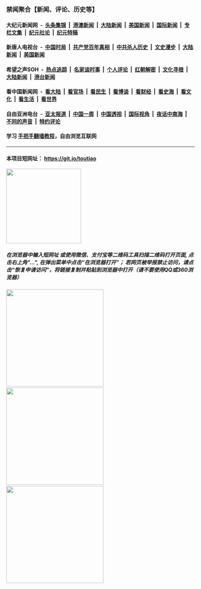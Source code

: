 ### 禁闻聚合【新闻、评论、历史等】

#### 大纪元新闻网 &nbsp;-&nbsp; [头条集锦](indexes/E头条集锦.md?t=02131011) &nbsp;|&nbsp; [港澳新闻](indexes/E港澳新闻.md?t=02131011)  &nbsp;|&nbsp; [大陆新闻](indexes/E大陆新闻.md?t=02131011) &nbsp;|&nbsp; [美国新闻](indexes/E美国新闻.md?t=02131011) &nbsp;|&nbsp; [国际新闻](indexes/E国际新闻.md?t=02131011) &nbsp;|&nbsp; [专栏文集](indexes/E专栏文集.md?t=02131011) &nbsp;|&nbsp; [纪元社论](indexes/E纪元社论.md?t=02131011) &nbsp;|&nbsp; [纪元特稿](indexes/E纪元特稿.md?t=02131011) 

#### 新唐人电视台 &nbsp;-&nbsp; [中国时局](indexes/N中国时局.md?t=02131011) &nbsp;|&nbsp; [共产党百年真相](indexes/N共产党百年真相.md?t=02131011) &nbsp;|&nbsp; [中共杀人历史](indexes/N中共杀人历史.md?t=02131011) &nbsp;|&nbsp; [文史漫步](indexes/N文史漫步.md?t=02131011) &nbsp;|&nbsp; [大陆新闻](indexes/N大陆新闻.md?t=02131011) &nbsp;|&nbsp; [美国新闻](indexes/N美国新闻.md?t=02131011)

#### 希望之声SOH &nbsp;-&nbsp; [热点追踪](indexes/H热点追踪.md?t=02131011) &nbsp;|&nbsp; [名家谈时事](indexes/H名家谈时事.md?t=02131011) &nbsp;|&nbsp; [个人评论](indexes/H个人评论.md?t=02131011)  &nbsp;|&nbsp; [红朝解密](indexes/H红朝解密.md?t=02131011) &nbsp;|&nbsp; [文化寻根](indexes/H文化寻根.md?t=02131011) &nbsp;|&nbsp; [大陆新闻](indexes/H大陆新闻.md?t=02131011) &nbsp;|&nbsp; [港台新闻](indexes/H港台新闻.md?t=02131011)

#### 看中国新闻网 &nbsp;-&nbsp; [看大陆](indexes/S看大陆.md?t=02131011) &nbsp;|&nbsp; [看官场](indexes/S看官场.md?t=02131011) &nbsp;|&nbsp; [看民生](indexes/S看民生.md?t=02131011)  &nbsp;|&nbsp; [看博谈](indexes/S看博谈.md?t=02131011) &nbsp;|&nbsp; [看财经](indexes/S看财经.md?t=02131011) &nbsp;|&nbsp; [看史海](indexes/S看史海.md?t=02131011) &nbsp;|&nbsp; [看文化](indexes/S看文化.md?t=02131011) &nbsp;|&nbsp; [看生活](indexes/S看生活.md?t=02131011) &nbsp;|&nbsp; [看世界](indexes/S看世界.md?t=02131011)

#### 自由亚洲电台 &nbsp;-&nbsp; [亚太报道](indexes/R亚太报道.md?t=02131011) &nbsp;|&nbsp; [中国一周](indexes/R中国一周.md?t=02131011) &nbsp;|&nbsp; [中国透视](indexes/R中国透视.md?t=02131011)  &nbsp;|&nbsp; [国际视角](indexes/R国际视角.md?t=02131011) &nbsp;|&nbsp; [夜话中南海](indexes/R夜话中南海.md?t=02131011) &nbsp;|&nbsp; [不同的声音](indexes/R不同的声音.md?t=02131011) &nbsp;|&nbsp; [特约评论](indexes/R特约评论.md?t=02131011)

#### 学习 [手把手翻墙教程](https://github.com/gfw-breaker/guides/wiki)，自由浏览互联网

----

#### 本项目短网址： https://git.io/toutiao
<img src="https://raw.githubusercontent.com/gfw-breaker/banned-news/master/scripts/img/qr.png" width="200px"/>  

##### 在浏览器中输入短网址 或使用微信、支付宝等二维码工具扫描二维码打开页面, 点击右上角"...", 在弹出菜单中点击“在浏览器打开”； 若网页被举报禁止访问，请点击“恢复申请访问”，将链接复制并粘贴到浏览器中打开（请不要使用QQ或360浏览器）

<img src="https://raw.githubusercontent.com/gfw-breaker/banned-news/master/scripts/img/1.png" width="260px"/> &nbsp; <img src="https://raw.githubusercontent.com/gfw-breaker/banned-news/master/scripts/img/2.png" width="260px"/> &nbsp; <img src="https://raw.githubusercontent.com/gfw-breaker/banned-news/master/scripts/img/3.png" width="260px"/>
